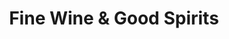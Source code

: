 ---
title: "Fine Wine & Good Spirits"
url: /south-park/fine-wine-and-good-spirits/
shop: alcohol
---